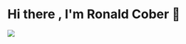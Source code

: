 # Hi there , I'm Ronald Cober :wave:

<img src="https://github-readme-stats.vercel.app/api?username=TiberiusRC&show_icons=true&theme=merko&border_radius=20"/>







